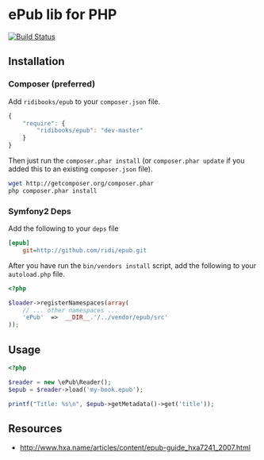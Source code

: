 # ePub lib for PHP

[![Build Status](https://travis-ci.org/ridi/epub.svg?branch=master)](https://travis-ci.org/ridi/epub)

## Installation

### Composer (preferred)

Add `ridibooks/epub` to your `composer.json` file.

```javascript
{
    "require": {
        "ridibooks/epub": "dev-master"
    }
}
```

Then just run the `composer.phar install` (or `composer.phar update` if
you added this to an existing `composer.json` file).

```bash
wget http://getcomposer.org/composer.phar
php composer.phar install
```

### Symfony2 Deps

Add the following to your `deps` file

```ini
[epub]
    git=http://github.com/ridi/epub.git
```

After you have run the `bin/vendors install` script, add the following
to your `autoload.php` file.

```php
<?php

$loader->registerNamespaces(array(
    // ... other namespaces ...
    'ePub'  =>  __DIR__.'/../vendor/epub/src'
));
```

## Usage

```php
<?php

$reader = new \ePub\Reader();
$epub = $reader->load('my-book.epub');

printf("Title: %s\n", $epub->getMetadata()->get('title'));
```


## Resources

 * http://www.hxa.name/articles/content/epub-guide_hxa7241_2007.html
